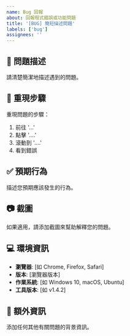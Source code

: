 ```yaml
---
name: Bug 回報
about: 回報程式錯誤或功能問題
title: '[BUG] 簡短描述問題'
labels: ['bug']
assignees: ''
---
```


## 🐛 問題描述

請清楚簡潔地描述遇到的問題。

## 🔄 重現步驟

重現問題的步驟：
1. 前往 '...'
2. 點擊 '....'
3. 滾動到 '....'
4. 看到錯誤

## ✅ 預期行為

描述您預期應該發生的行為。

## 📷 截圖

如果適用，請添加截圖來幫助解釋您的問題。

## 💻 環境資訊

- **瀏覽器**: [如 Chrome, Firefox, Safari]
- **版本**: [瀏覽器版本]
- **作業系統**: [如 Windows 10, macOS, Ubuntu]
- **工具版本**: [如 v1.4.2]

## 📝 額外資訊

添加任何其他有關問題的背景資訊。
